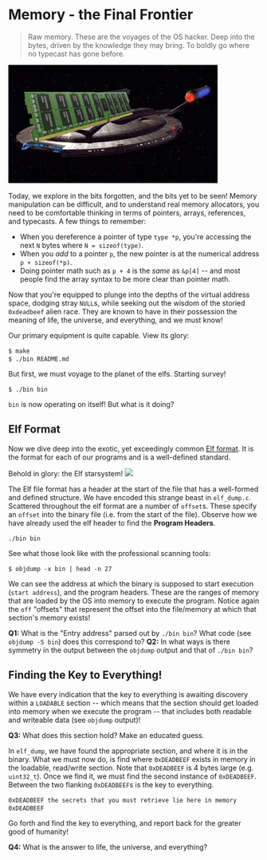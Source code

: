 # Memory - the Final Frontier

> Raw memory.
> These are the voyages of the OS hacker.
> Deep into the bytes, driven by the knowledge they may bring.
> To boldly go where no typecast has gone before.

![High-flying memory!](enterprise_nx-01_memory.jpg)

Today, we explore in the bits forgotten, and the bits yet to be seen!
Memory manipulation can be difficult, and to understand real memory allocators, you need to be comfortable thinking in terms of pointers, arrays, references, and typecasts.
A few things to remember:

- When you dereference a pointer of type `type *p`, you're accessing the next `N` bytes where `N = sizeof(type)`.
- When you *add* to a pointer `p`, the new pointer is at the numerical address `p + sizeof(*p)`.
- Doing pointer math such as `p + 4` is the *same* as `&p[4]` -- and most people find the array syntax to be more clear than pointer math.

Now that you're equipped to plunge into the depths of the virtual address space, dodging stray `NULL`s, while seeking out the wisdom of the storied `0xdeadbeef` alien race.
They are known to have in their possession the meaning of life, the universe, and everything, and we must know!

Our primary equipment is quite capable.
View its glory:

```
$ make
$ ./bin README.md
```

But first, we must voyage to the planet of the elfs.
Starting survey!

```
$ ./bin bin
```

`bin` is now operating on itself!
But what is it doing?

## Elf Format

Now we dive deep into the exotic, yet exceedingly common [Elf format](https://en.wikipedia.org/wiki/Executable_and_Linkable_Format).
It is the format for each of our programs and is a well-defined standard.

Behold in glory: the Elf starsystem!
![](https://upload.wikimedia.org/wikipedia/commons/e/e4/ELF_Executable_and_Linkable_Format_diagram_by_Ange_Albertini.png)

The Elf file format has a header at the start of the file that has a well-formed and defined structure.
We have encoded this strange beast in `elf_dump.c`.
Scattered throughout the elf format are a number of `offset`s.
These specify an `offset` into the binary file (i.e. from the start of the file).
Observe how we have already used the elf header to find the **Program Headers**.

```
./bin bin
```

See what those look like with the professional scanning tools:

```
$ objdump -x bin | head -n 27
```

We can see the address at which the binary is supposed to start execution (`start address`), and the program headers.
These are the ranges of memory that are loaded by the OS into memory to execute the program.
Notice again the `off` "offsets" that represent the offset into the file/memory at which that section's memory exists!

**Q1:** What is the "Entry address" parsed out by `./bin bin`? What code (see `objdump -S bin`) does this correspond to?
**Q2:** In what ways is there symmetry in the output between the `objdump` output and that of `./bin bin`?

## Finding the Key to Everything!

We have every indication that the key to everything is awaiting discovery within a `LOADABLE` section -- which means that the section should get loaded into memory when we execute the program -- that includes both readable and writeable data (see `objdump` output)!

**Q3:** What does this section hold? Make an educated guess.

In `elf_dump`, we have found the appropriate section, and where it is in the binary.
What we must now do, is find where `0xDEADBEEF` exists in memory in the loadable, read/write section.
Note that `0xDEADBEEF` is 4 bytes large (e.g. `uint32_t`).
Once we find it, we must find the second instance of `0xDEADBEEF`.
Between the two flanking `0xDEADBEEF`s is the key to everything.

```
0xDEADBEEF the secrets that you must retrieve lie here in memory 0xDEADBEEF
```

Go forth and find the key to everything, and report back for the greater good of humanity!

**Q4:** What is the answer to life, the universe, and everything?
